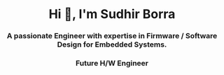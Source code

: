 <h1 align="center">Hi 👋, I'm Sudhir Borra</h1>
<h3 align="center">A passionate Engineer with expertise in Firmware / Software Design for Embedded Systems.</h3>
<h3 align="center"> Future H/W Engineer</h3>

